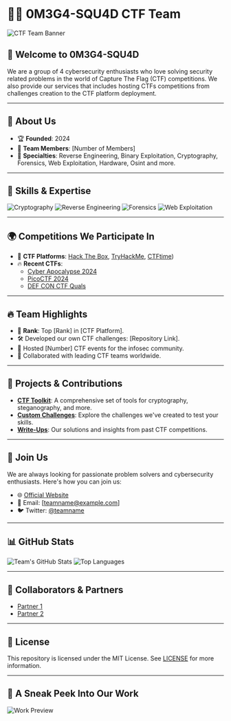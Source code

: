 # 🏴‍☠️ 0M3G4-SQU4D CTF Team

![CTF Team Banner](https://example.com/banner.png)

## 🌟 Welcome to 0M3G4-SQU4D
We are a group of 4 cybersecurity enthusiasts who love solving security related problems in the world of Capture The Flag (CTF) competitions. We also provide our services that includes hosting CTFs competitions from challenges creation to the CTF platform deployment.

---

## 🚀 About Us
- 🏆 **Founded**: 2024
- 👥 **Team Members**: [Number of Members]
- 🔐 **Specialties**: Reverse Engineering, Binary Exploitation, Cryptography, Forensics, Web Exploitation, Hardware, Osint and more. 

---

## 🧠 Skills & Expertise
![Cryptography](https://img.shields.io/badge/-Cryptography-4B8BBE?style=flat-square&logoColor=white)
![Reverse Engineering](https://img.shields.io/badge/-Reverse_Engineering-FE7A16?style=flat-square&logoColor=white)
![Forensics](https://img.shields.io/badge/-Forensics-4CAF50?style=flat-square&logoColor=white)
![Web Exploitation](https://img.shields.io/badge/-Web_Exploitation-673AB7?style=flat-square&logoColor=white)

---

## 🌍 Competitions We Participate In
- 🏅 **CTF Platforms**: [Hack The Box](https://www.hackthebox.com/), [TryHackMe](https://www.tryhackme.com/), [CTFtime](https://ctftime.org/))
- 🔥 **Recent CTFs**:
  - [Cyber Apocalypse 2024](https://example.com)
  - [PicoCTF 2024](https://example.com)
  - [DEF CON CTF Quals](https://example.com)

---

## 🔥 Team Highlights
- 🥇 **Rank**: Top [Rank] in [CTF Platform].
- 🛠️ Developed our own CTF challenges: [Repository Link].
- 🌟 Hosted [Number] CTF events for the infosec community.
- 🚀 Collaborated with leading CTF teams worldwide.

---

## 🎯 Projects & Contributions
- **[CTF Toolkit](https://github.com/TeamName/ctf-toolkit)**: A comprehensive set of tools for cryptography, steganography, and more.
- **[Custom Challenges](https://github.com/TeamName/challenges)**: Explore the challenges we've created to test your skills.
- **[Write-Ups](https://github.com/TeamName/writeups)**: Our solutions and insights from past CTF competitions.

---

## 💬 Join Us
We are always looking for passionate problem solvers and cybersecurity enthusiasts. Here's how you can join us:
- 🌐 [Official Website](https://teamname.com)
- 📧 Email: [teamname@example.com]
- 🐦 Twitter: [@teamname](https://twitter.com/teamname)

---

## 📊 GitHub Stats
![Team's GitHub Stats](https://github-readme-stats.vercel.app/api?username=TeamName&show_icons=true&theme=dark)
![Top Languages](https://github-readme-stats.vercel.app/api/top-langs/?username=TeamName&layout=compact&theme=dark)

---

## 🤝 Collaborators & Partners
- [Partner 1](https://partner1.com)
- [Partner 2](https://partner2.com)

---

## 📜 License
This repository is licensed under the MIT License. See [LICENSE](./LICENSE) for more information.

---

## 🤩 A Sneak Peek Into Our Work
![Work Preview](https://example.com/preview.png)

